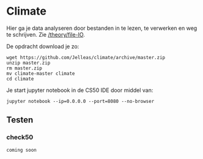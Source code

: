 # Climate

Hier ga je data analyseren door bestanden in te lezen, te verwerken en weg te schrijven. Zie [/theory/file-IO](theory/file-IO).

De opdracht download je zo:

    wget https://github.com/Jelleas/climate/archive/master.zip
    unzip master.zip
    rm master.zip
    mv climate-master climate
    cd climate

Je start jupyter notebook in de CS50 IDE door middel van:

    jupyter notebook --ip=0.0.0.0 --port=8080 --no-browser

## Testen

### check50

    coming soon
